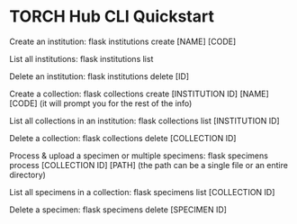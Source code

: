 # TORCH Hub CLI Quickstart

Create an institution: flask institutions create [NAME] [CODE]

List all institutions: flask institutions list

Delete an institution: flask institutions delete [ID]

Create a collection: flask collections create [INSTITUTION ID] [NAME] [CODE] (it will prompt you for the rest of the info)

List all collections in an institution: flask collections list [INSTITUTION ID]

Delete a collection: flask collections delete [COLLECTION ID]

Process & upload a specimen or multiple specimens: flask specimens process [COLLECTION ID] [PATH] (the path can be a single file or an entire directory)

List all specimens in a collection: flask specimens list [COLLECTION ID]

Delete a specimen: flask specimens delete [SPECIMEN ID]